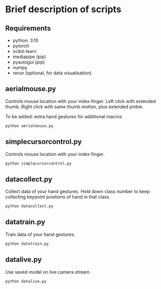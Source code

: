 # Brief description of scripts

## Requirements
* python: 3.10
* pytorch
* scikit-learn
* mediapipe (pip)
* pyautogui (pip)
* numpy
* rerun (optional, for data visualisation)

## aerialmouse.py
Controls mouse location with your index finger. Left click with extended thumb. Right click with same thumb motion, plus extended pinkie.

To be added: extra hand gestures for additional macros

```python
python aerialmouse.py
```

## simplecursorcontrol.py
Controls mouse location with your index finger.

```python
python simplecursorcontrol.py
```
## datacollect.py
Collect data of your hand gestures. Hold down class number to keep collecting keypoint positions of hand in that class.

```python
python datacollect.py
```

## datatrain.py
Train data of your hand gestures. 

```python
python datatrain.py
```

## datalive.py
Use saved model on live camera stream.

```python
python datalive.py
```
